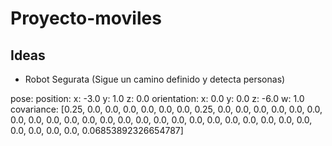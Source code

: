 # Proyecto-moviles

## Ideas 

- Robot Segurata (Sigue un camino definido y detecta personas)

pose: 
    position: 
      x: -3.0
      y: 1.0
      z: 0.0
    orientation: 
      x: 0.0
      y: 0.0
      z: -6.0
      w: 1.0
  covariance: [0.25, 0.0, 0.0, 0.0, 0.0, 0.0, 0.0, 0.25, 0.0, 0.0, 0.0, 0.0, 0.0, 0.0, 0.0, 0.0, 0.0, 0.0, 0.0, 0.0, 0.0, 0.0, 0.0, 0.0, 0.0, 0.0, 0.0, 0.0, 0.0, 0.0, 0.0, 0.0, 0.0, 0.0, 0.0, 0.06853892326654787]
